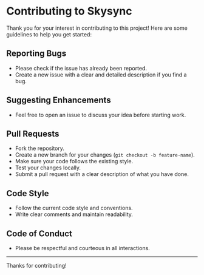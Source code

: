 # Contributing to Skysync

Thank you for your interest in contributing to this project! Here are some guidelines to help you get started:

## Reporting Bugs

- Please check if the issue has already been reported.
- Create a new issue with a clear and detailed description if you find a bug.

## Suggesting Enhancements

- Feel free to open an issue to discuss your idea before starting work.

## Pull Requests

- Fork the repository.
- Create a new branch for your changes (`git checkout -b feature-name`).
- Make sure your code follows the existing style.
- Test your changes locally.
- Submit a pull request with a clear description of what you have done.

## Code Style

- Follow the current code style and conventions.
- Write clear comments and maintain readability.

## Code of Conduct

- Please be respectful and courteous in all interactions.

---

Thanks for contributing!
